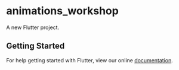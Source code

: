 # animations_workshop

A new Flutter project.

## Getting Started

For help getting started with Flutter, view our online
[documentation](https://flutter.io/).
